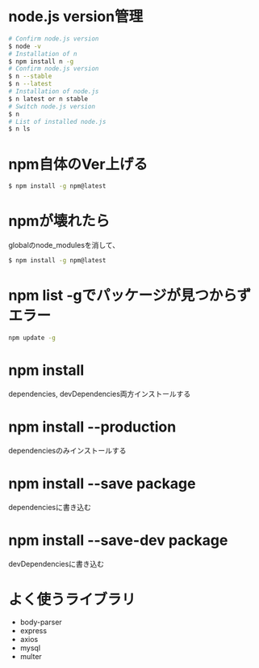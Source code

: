 # node.js version管理
```bash
# Confirm node.js version
$ node -v
# Installation of n
$ npm install n -g
# Confirm node.js version
$ n --stable
$ n --latest
# Installation of node.js
$ n latest or n stable
# Switch node.js version
$ n
# List of installed node.js
$ n ls
```

# npm自体のVer上げる
```bash
$ npm install -g npm@latest
```

# npmが壊れたら
globalのnode_modulesを消して、
```bash
$ npm install -g npm@latest
```

# npm list -gでパッケージが見つからずエラー
```bash
npm update -g
```

# npm install
dependencies, devDependencies両方インストールする

# npm install --production
dependenciesのみインストールする

# npm install --save package
dependenciesに書き込む

# npm install --save-dev package
devDependenciesに書き込む

# よく使うライブラリ
- body-parser
- express
- axios
- mysql
- multer
